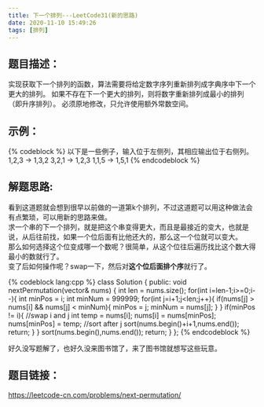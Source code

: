 ```yaml
---
title: 下一个排列---LeetCode31(新的思路)
date: 2020-11-10 15:49:26
tags: [排列]
---
```

## 题目描述：  
实现获取下一个排列的函数，算法需要将给定数字序列重新排列成字典序中下一个更大的排列。
如果不存在下一个更大的排列，则将数字重新排列成最小的排列（即升序排列）。
必须原地修改，只允许使用额外常数空间。
<!-- more -->

## 示例：   
{% codeblock %}
以下是一些例子，输入位于左侧列，其相应输出位于右侧列。
1,2,3 → 1,3,2
3,2,1 → 1,2,3
1,1,5 → 1,5,1
{% endcodeblock %}

## 解题思路:  
看到这道题就会想到很早以前做的一道第k个排列，不过这道题可以用这种做法会有点繁琐，可以用新的思路来做。  
求一个串的下一个排列，就是把这个串变得更大，而且是最接近的变大，也就是说，从后往前找，如果一个位后面有比他还大的，那么这一个位就可以变大。  
那么如何选择这个位变成哪一个数呢？很简单，从这个位往后遍历找比这个数大得最小的数就行了。  
变了后如何操作呢？swap一下，然后对**这个位后面排个序**就行了。

{% codeblock lang:cpp %}
class Solution {
public:
    void nextPermutation(vector<int>& nums) {
        int len = nums.size();
        for(int i=len-1;i>=0;i--){
            int minPos = i;
            int minNum = 999999;
            for(int j=i+1;j<len;j++){
                if(nums[j] > nums[i] && nums[j] < minNum){
                    minPos = j;
                    minNum = nums[j];
                }
            }
            if(minPos != i){
                 //swap i and j 
                int temp = nums[i];
                nums[i] = nums[minPos];
                nums[minPos] = temp;
                //sort after j
                sort(nums.begin()+i+1,nums.end());
                return;
            }
        }
        sort(nums.begin(),nums.end());
        return;
    }
};
{% endcodeblock %}

好久没写题解了，也好久没来图书馆了，来了图书馆就想写这些玩意。

## 题目链接：  
https://leetcode-cn.com/problems/next-permutation/